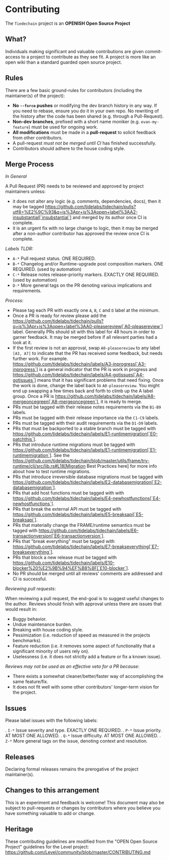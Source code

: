 # Contributing

The `Tiedechain` project is an **OPENISH Open Source Project**

## What?

Individuals making significant and valuable contributions are given commit-access to a project to contribute as they see fit. A project is more like an open wiki than a standard guarded open source project.

## Rules

There are a few basic ground-rules for contributors (including the maintainer(s) of the project):

- **No `--force` pushes** or modifying the dev branch history in any way. If you need to rebase, ensure you do it in your own repo. No rewriting of the history after the code has been shared (e.g. through a Pull-Request).
- **Non-dev branches**, prefixed with a short name moniker (e.g. `evan-my-feature`) must be used for ongoing work.
- **All modifications** must be made in a **pull-request** to solicit feedback from other contributors.
- A pull-request _must not be merged until CI_ has finished successfully.
- Contributors should adhere to the house coding style.

## Merge Process

_In General_

A Pull Request (PR) needs to be reviewed and approved by project maintainers unless:

- it does not alter any logic (e.g. comments, dependencies, docs), then it may be tagged https://github.com/tidelabs/tidechain/pulls?utf8=%E2%9C%93&q=is%3Apr+is%3Aopen+label%3AA2-insubstantial[`insubstantial`] and merged by its author once CI is complete.
- it is an urgent fix with no large change to logic, then it may be merged after a non-author contributor has approved the review once CI is complete.

_Labels TLDR:_

- `A-*` Pull request status. ONE REQUIRED.
- `B-*` Changelog and/or Runtime-upgrade post composition markers. ONE REQUIRED. (used by automation)
- `C-*` Release notes release-priority markers. EXACTLY ONE REQUIRED. (used by automation)
- `D-*` More general tags on the PR denoting various implications and requirements.

_Process:_

- Please tag each PR with exactly one `A`, `B`, `C` and `D` label at the minimum.
- Once a PR is ready for review please add the https://github.com/tidelabs/tidechain/pulls?q=is%3Apr+is%3Aopen+label%3AA0-pleasereview[`A0-pleasereview`] label. Generally PRs should sit with this label for 48 hours in order to garner feedback. It may be merged before if all relevant parties had a look at it.
- If the first review is not an approval, swap `A0-pleasereview` to any label `[A3, A7]` to indicate that the PR has received some feedback, but needs further work. For example. https://github.com/tidelabs/tidechain/labels/A3-inprogress[`A3-inprogress`] is a general indicator that the PR is work in progress and https://github.com/tidelabs/tidechain/labels/A4-gotissues[`A4-gotissues`] means that it has significant problems that need fixing. Once the work is done, change the label back to `A0-pleasereview`. You might end up swapping a few times back and forth to climb up the A label group. Once a PR is https://github.com/tidelabs/tidechain/labels/A8-mergeoncegreen[`A8-mergeoncegreen`], it is ready to merge.
- PRs must be tagged with their release notes requirements via the `B1-B9` labels.
- PRs must be tagged with their release importance via the `C1-C9` labels.
- PRs must be tagged with their audit requirements via the `D1-D9` labels.
- PRs that must be backported to a stable branch must be tagged with https://github.com/tidelabs/tidechain/labels/E1-runtimemigration[`E0-patchthis`].
- PRs that introduce runtime migrations must be tagged with https://github.com/tidelabs/tidechain/labels/E1-runtimemigration[`E1-runtimemigration`]. See the https://github.com/tidelabs/tidechain/blob/master/utils/frame/try-runtime/cli/src/lib.rs#L18[Migration Best Practices here] for more info about how to test runtime migrations.
- PRs that introduce irreversible database migrations must be tagged with https://github.com/tidelabs/tidechain/labels/E2-databasemigration[`E2-databasemigration`].
- PRs that add host functions must be tagged with with https://github.com/tidelabs/tidechain/labels/E4-newhostfunctions[`E4-newhostfunctions`].
- PRs that break the external API must be tagged with https://github.com/tidelabs/tidechain/labels/E5-breaksapi[`E5-breaksapi`].
- PRs that materially change the FRAME/runtime semantics must be tagged with https://github.com/tidelabs/tidechain/labels/E6-transactionversion[`E6-transactionversion`].
- PRs that "break everything" must be tagged with https://github.com/tidelabs/tidechain/labels/E7-breakseverything[`E7-breakseverything`].
- PRs that block a new release must be tagged with https://github.com/tidelabs/tidechain/labels/E10-blocker%20%E2%9B%94%EF%B8%8F[`E10-blocker`].
- No PR should be merged until all reviews' comments are addressed and CI is successful.

_Reviewing pull requests_:

When reviewing a pull request, the end-goal is to suggest useful changes to the author. Reviews should finish with approval unless there are issues that would result in:

- Buggy behavior.
- Undue maintenance burden.
- Breaking with house coding style.
- Pessimization (i.e. reduction of speed as measured in the projects benchmarks).
- Feature reduction (i.e. it removes some aspect of functionality that a significant minority of users rely on).
- Uselessness (i.e. it does not strictly add a feature or fix a known issue).

_Reviews may not be used as an effective veto for a PR because_:

- There exists a somewhat cleaner/better/faster way of accomplishing the same feature/fix.
- It does not fit well with some other contributors' longer-term vision for the project.

## Issues

Please label issues with the following labels:

. `I-*` Issue severity and type. EXACTLY ONE REQUIRED.
. `P-*` Issue priority. AT MOST ONE ALLOWED.
. `Q-*` Issue difficulty. AT MOST ONE ALLOWED.
. `Z-*` More general tags on the issue, denoting context and resolution.

## Releases

Declaring formal releases remains the prerogative of the project maintainer(s).

## Changes to this arrangement

This is an experiment and feedback is welcome! This document may also be subject to pull-requests or changes by contributors where you believe you have something valuable to add or change.

## Heritage

These contributing guidelines are modified from the "OPEN Open Source Project" guidelines for the Level project: https://github.com/Level/community/blob/master/CONTRIBUTING.md

